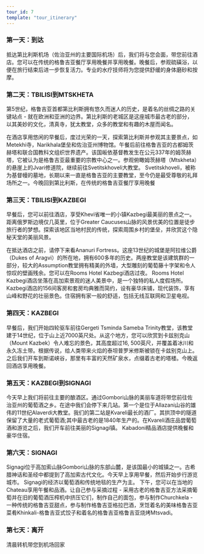 ```yaml
---
tour_id: 7
template: "tour_itinerary"
---
```

### 第一天：到达


抵达第比利斯机场（佐治亚州的主要国际机场）后，我们将与您会面，带您前往酒店。您可以在传统的格鲁吉亚餐厅享用晚餐并享用晚餐。晚餐后，参观硫磺浴，以便在旅行结束后进一步恢复活力。专业的水疗技师将为您提供舒缓的身体磨砂和按摩。

### 第二天：TBILISI到MTSKHETA


第5世纪，格鲁吉亚首都第比利斯拥有悠久而迷人的历史，是着名的丝绸之路的关键站点 \- 就在欧洲和亚洲的边界。第比利斯的老城区是这座城市最古老的部分，以其美妙的文化，清真寺，犹太教堂，众多的教堂和有趣的木屋而闻名。

在酒店享用悠闲的早餐后，度过光荣的一天，探索第比利斯并参观其主要景点，如Metekhi寺，Narikhala堡垒和佐治亚州博物馆。午餐后前往格鲁吉亚的古都姆茨赫塔和联合国教科文组织世界遗产。该国皈依基督教发生在公元337年的姆茨赫塔，它被认为是格鲁吉亚最重要的宗教中心之一。参观俯瞰姆茨赫塔（Mtskheta）的悬崖上的Jvari修道院，继续前往Svetitskhoveli大教堂。
Svetitskhoveli，被称为基督幔的墓地，长期以来一直是格鲁吉亚的主要教堂，至今仍是最受尊敬的礼拜场所之一。今晚回到第比利斯，在传统的格鲁吉亚餐厅享用晚餐

### 第三天：TBILISI到KAZBEGI


早餐后，您可以前往酒店，享受Khevi省唯一的小镇Kazbegi最美丽的景点之一。距离俄罗斯边境仅几英里，位于Greater Caucuses山脉的风景优美的位置是徒步旅行者的梦想。探索该地区当地村民的传统，探索周围乡村的堡垒，并欣赏这个隐秘天堂的美丽风景。

在抵达酒店之前，请停下来看Ananuri Fortress。这座13世纪的城堡是阿拉维公爵（Dukes of Aragvi）的所在地，拥有600多年的历史。两座教堂是该建筑群的一部分，较大的Assumption教堂拥有精美的外墙，大型雕刻的葡萄藤十字架和令人惊叹的壁画残余。您可以在Rooms
Hotel Kazbegi酒店过夜。 Rooms Hotel Kazbegi酒店坐落在高加索景观的迷人美景中，是一个独特的私人度假场所。 Kazbegi酒店的156间客房和套房均典雅而简约，设有豪华床铺，现代装饰，享有山峰和野花的壮丽景色。住宿拥有家一般的舒适，包括无线互联网和卫星电视。

### 第四天：KAZBEGI


早餐后，我们开始四轮驱车前往Gergeti Tsminda Sameba Trinity教堂，该教堂建于14世纪，位于山上近7000英尺处。从这个地方，您可以欣赏到卡兹别克山（Mount
Kazbek）令人难忘的景色，其高度超过16, 500英尺，并覆盖着冰川和永久冻土带。根据传说，给人类带来火焰的泰坦普罗米修斯被锁在卡兹别克山上。之后我们开车到斯诺峡谷，那里有丰富的天然矿泉水，点缀着古老的塔楼。今晚返回酒店享用晚餐。

### 第五天：KAZBEGI到SIGNAGI


今天早上我们将前往主要的酿酒区。通过Gombori山脉的美丽车道将带您前往佐治亚州的葡萄酒之乡。在途中我们会停下来几站。第一个是位于Allazani山谷的雄伟的11世纪Alaverdi大教堂。我们的第二站是Kvareli最长的酒厂。其拱顶中的隧道保留了大量的老式葡萄酒;其中最古老的是1840年生产的。在Kvareli酒庄品尝葡萄酒和游览之后，我们开车前往美丽的Signagi镇。
Kabadoni精品酒店提供晚餐和豪华住宿。

### 第六天：SIGNAGI


Signagi位于高加索山脉Gombori山脉的东部山麓，是该国最小的城镇之一。古希腊神话和圣经中都提到了高加索古代文化。今天早上享用早餐，然后开始步行游览城市。
Signagi的经济以葡萄酒和传统地毯的生产为主。 下午，您可以在当地的Chateau享用午餐和品酒。让自己参与采摘过程 \- 采用古老的格鲁吉亚方法采摘葡萄并在旧的葡萄酒压榨机中挤压它们，制作自己的面包，参与制作Churchkela
\- 一种传统的格鲁吉亚甜点，参与制作格鲁吉亚格拉巴酒，烹饪着名的美味格鲁吉亚菜肴Khinkali\-格鲁吉亚式饺子和着名的格鲁吉亚格鲁吉亚烧烤Mtsvadi。

### 第七天：离开


清晨转机带您到机场回家